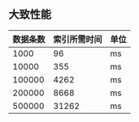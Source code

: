 ## 大致性能

数据条数|索引所需时间|单位
---|---|---
1000|96|ms
10000|355|ms
100000|4262|ms
200000|	8668|ms
500000|31262|ms

